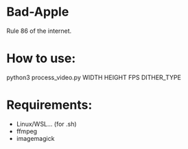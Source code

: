 # Bad-Apple
Rule 86 of the internet.

# How to use:
python3 process_video.py WIDTH HEIGHT FPS DITHER_TYPE

# Requirements:
- Linux/WSL... (for .sh)
- ffmpeg
- imagemagick
